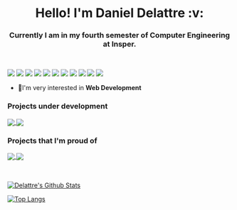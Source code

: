 <strong>
<h1 align="center"> Hello! I'm Daniel Delattre :v: </h1>
<h3 align="center"> Currently I am in my fourth semester of Computer Engineering at Insper.</h3>
</strong>
<br />

![](https://img.shields.io/badge/-Python-informational?style=flat&logo=python&logoColor=white&color=F7D146)
![](https://img.shields.io/badge/-Java-informational?style=flat&logo=java&logoColor=white&color=477EDD)
![](https://img.shields.io/badge/-Vim-informational?style=flat&logo=Vim)
![](https://img.shields.io/badge/-tmux-informational?style=flat&logo=tmux&logoColor=white&color=000000)
![](https://img.shields.io/badge/-HTML-informational?style=flat&logo=html5&logoColor=white&color=DD5800)
![](https://img.shields.io/badge/-CSS-informational?style=flat&logo=css3&logoColor=white&color=1003DD)
![](https://img.shields.io/badge/-MySQL-informational?style=flat&logo=mySQL&logoColor=white&color=42759C)
![](https://img.shields.io/badge/-GitHub-informational?style=flat&logo=github&logoColor=white&color=000000)
![](https://img.shields.io/badge/-ROS-informational?style=flat&logo=ROS&logoColor=white&color=DD6800)
![](https://img.shields.io/badge/-JavaScript-informational?style=flat&logo=JavaScript&javascriptColor=white&color=000000)
![](https://img.shields.io/badge/-VHDL-informational?style=flat&logo=VHDL&vhdlColor=white&color=2f7a7a)

<ul>
  <li>🤖I'm very interested in <strong>Web Development</strong></li>
</ul>

### Projects under development

<a href="https://github.com/delattre1/uart-serial-communication">
  <img align="center" src="https://github-readme-stats.vercel.app/api/pin/?username=Delattre1&repo=uart-serial-communication" />
</a>

<a href="https://github.com/delattre1/getit-app">
  <img align="center" src="https://github-readme-stats.vercel.app/api/pin/?username=Delattre1&repo=getit-app" />
</a>

### Projects that I'm proud of 

<a href="https://github.com/delattre1/robonilson3">
  <img align="center" src="https://github-readme-stats.vercel.app/api/pin/?username=Delattre1&repo=robonilson3" />
</a>


<a href="https://github.com/delattre1/Z01.1-Anonymous">
  <img align="center" src="https://github-readme-stats.vercel.app/api/pin/?username=Delattre1&repo=Z01.1-Anonymous" />
</a>


<br />
<br />
<br />

[![Delattre's Github Stats](https://github-readme-stats.vercel.app/api?username=Delattre1&count_private=true&show_icons=true&theme=dark)](https://github.com/Delattre1/github-readme-stats)

[![Top Langs](https://github-readme-stats.vercel.app/api/top-langs/?username=Delattre1&layout=compact)](https://github.com/Delattre1/github-readme-stats)

